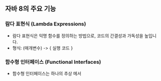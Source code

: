 ## 자바 8의 주요 기능

### 람다 표현식 (Lambda Expressions)
- 람다 표현식은 익명 함수를 정의하는 방법으로, 코드의 간결성과 가독성을 높입니다.
- 형식: (매개변수) -> { 실행 코드 }

### 함수형 인터페이스 (Functional Interfaces)
- 함수형 인터페이스는 하나의 추상 메서
